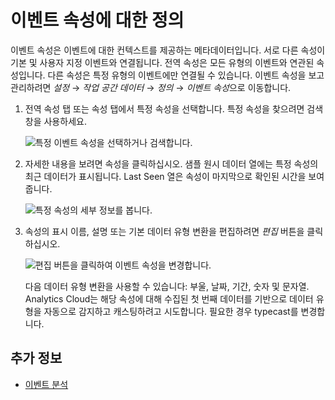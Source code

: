 # 이벤트 속성에 대한 정의

이벤트 속성은 이벤트에 대한 컨텍스트를 제공하는 메타데이터입니다. 서로 다른 속성이 기본 및 사용자 지정 이벤트와 연결됩니다. 전역 속성은 모든 유형의 이벤트와 연관된 속성입니다. 다른 속성은 특정 유형의 이벤트에만 연결될 수 있습니다. 이벤트 속성을 보고 관리하려면 *설정* &rarr; *작업 공간 데이터* &rarr; *정의* &rarr; *이벤트 속성*으로 이동합니다.

1. 전역 속성 탭 또는 속성 탭에서 특정 속성을 선택합니다. 특정 속성을 찾으려면 검색창을 사용하세요.

    ![특정 이벤트 속성을 선택하거나 검색합니다.](./definitions-for-event-attributes/images/01.png)

2. 자세한 내용을 보려면 속성을 클릭하십시오. 샘플 원시 데이터 열에는 특정 속성의 최근 데이터가 표시됩니다. Last Seen 열은 속성이 마지막으로 확인된 시간을 보여줍니다.

    ![특정 속성의 세부 정보를 봅니다.](./definitions-for-event-attributes/images/02.png)

3. 속성의 표시 이름, 설명 또는 기본 데이터 유형 변환을 편집하려면 *편집* 버튼을 클릭하십시오.

    ![편집 버튼을 클릭하여 이벤트 속성을 변경합니다.](./definitions-for-event-attributes/images/03.png)

    다음 데이터 유형 변환을 사용할 수 있습니다: 부울, 날짜, 기간, 숫자 및 문자열. Analytics Cloud는 해당 속성에 대해 수집된 첫 번째 데이터를 기반으로 데이터 유형을 자동으로 감지하고 캐스팅하려고 시도합니다. 필요한 경우 typecast를 변경합니다.

## 추가 정보

* [이벤트 분석](../../touchpoints/events/events-analysis.md)
